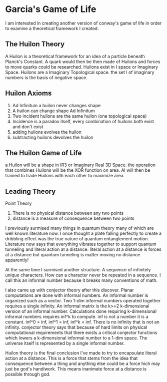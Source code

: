 # Garcia's Game of Life
I am interested in creating another version of conway's game of life in order to examine a theoretical framework I created. 
## The Huilon Theory
A Huilon is a theoretical framework for an idea of a particle beneath Planck's Constant. 
A quark would then be then made of Huilons and forces to move quarks could be researched.
Huilons exist in I space or Imaginary Space. 
Huilons are a Imaginary Topological space. 
the set I of imaginary numbers is the basis of negative space.
## Huilon Axioms
1. Ad Infinitum a huilon never changes shape
2. A huilon can change shape Ad Infinitum
3. Two incident huilons are the same huilon (one topological space)
4. Incidence is a paradox itself, every combination of huilons both exist and don't exist
5. adding huilons evolves the huilon
6. subtracting huilons devolves the huilon
## The Huilon Game of Life
a Huilon will be a shape in IR3 or Imaginary Real 3D Space.
the operation that combines Huilons will be the XOR function on area.
AI will then be trained to trade Huilons with each other to maximize area.
## Leading Theory
Point Theory

1. There is no physical distance between any two points
2. distance is a measure of consequence between two points

I previously surmised many things in quantum theory many of which are well known literature now.
I once thought a plate falling perfectly to create a dribbling effect was the true nature of quantum entanglement motion.
Literature now says that everything vibrates together to support quantum tunneling and literal action at a distance. 
literal action at a distance is forces at a distance but quantum tunneling is matter moving no distance apparently!

At the same time I surmised another structure. A sequence of infinitely unique characters.
How can a character never be repeated in a sequence.
I call this an informal number because it breaks many conventions of math.

I also came up with conjector theory after this discover.
Planar computations are done with informal numbers.
An informal number is organized such as a vector. 
Two 1-dim informal numbers operated together requires a single infinity.
An informal matrix is the k>=2 k-dimensional version of an informal number.
Calculations done requiring k-dimensional informal numbers requires inf^k to compute.
inf is not a number it is a constant. inf^0 = inf, inf^1 = inf, inf^k = inf.
There is no infinity that is not an infinity.
conjector theory says that because of hard limits on physical computational requirements that there exists a critical conjector functions which lowers a k-dimensional informal number to a 1-dim space. The universe itself is represented by a single informal number.

Huilon theory is the final conclusion I've made to try to encapsulate literal action at a distance.
This is a force that stems from the idea that consequence between a thing and anything else could be a force hich may just be god's handiwork.
This means inanimate force at a distance is possible through god.



